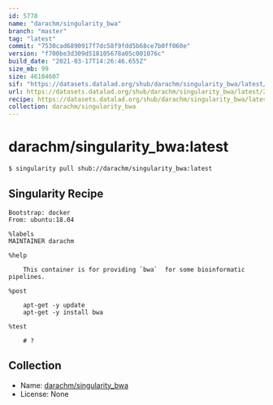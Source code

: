 ```yaml
---
id: 5778
name: "darachm/singularity_bwa"
branch: "master"
tag: "latest"
commit: "7530cad6890917f7dc58f9fdd5b68ce7b0ff060e"
version: "f700be3d309d518105678a05c001076c"
build_date: "2021-03-17T14:26:46.655Z"
size_mb: 99
size: 46104607
sif: "https://datasets.datalad.org/shub/darachm/singularity_bwa/latest/2021-03-17-7530cad6-f700be3d/f700be3d309d518105678a05c001076c.simg"
url: https://datasets.datalad.org/shub/darachm/singularity_bwa/latest/2021-03-17-7530cad6-f700be3d/
recipe: https://datasets.datalad.org/shub/darachm/singularity_bwa/latest/2021-03-17-7530cad6-f700be3d/Singularity
collection: darachm/singularity_bwa
---
```


# darachm/singularity_bwa:latest

```bash
$ singularity pull shub://darachm/singularity_bwa:latest
```

## Singularity Recipe

```singularity
Bootstrap: docker
From: ubuntu:18.04

%labels
MAINTAINER darachm

%help

    This container is for providing `bwa`  for some bioinformatic pipelines.
    
%post

    apt-get -y update
    apt-get -y install bwa

%test

    # ?
```

## Collection

 - Name: [darachm/singularity_bwa](https://github.com/darachm/singularity_bwa)
 - License: None

